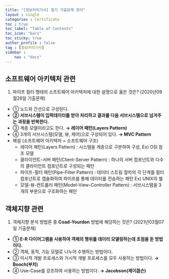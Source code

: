 ```yaml
---
title: "[정보처리기사] 필기 기출문제 정리"
layout : single
categories : Certificate
toc : true
toc_label: "Table of Contents"
toc_icon: "bars"
toc_sticky: true
author_profile : false
tag : [정보처리기사]
sidebar :
    nav : "docs"
---
```


## 소프트웨어 아키텍처 관련
1. 파이프 필터 형태의 소프트웨어 아키텍처에 대한 설명으로 옳은 것은? (2020년09월26일 기출문제)
- ① 노드와 간선으로 구성된다.
- **② 서브시스템이 입력데이터를 받아 처리하고 결과를 다음 서브시스템으로 넘겨주는 과정을 반복한다.**
- ③ 계층 모델이라고도 한다. **→ 레이어 패턴(Layers Pattern)**
- ④ 3개의 서브시스템(모델, 뷰, 제어)으로 구성되어 있다. **→ MVC Pattern**
- 해설 (소프트웨어 아키텍처 = 소프트웨어 구조)
  - 레이어 패턴(Layers Pattern) : 시스템을 계층으로 구분하여 구성, Ex) OSI 참조 모델
  - 클라이언트-서버 패턴(Client-Server Pattern) : 하나의 서버 컴포넌트와 다수의 클라이언트 컴포넌트로 구성되는 패턴
  - 파이프-필터 패턴(Pipe-Filter Pattern) : 데이터 스트림 절차의 각 단계를 필터 컴포넌트로 캡슐화하여 파이프를 통해 데이터를 전송하는 패턴 Ex) UNIX의 쉘
  - 모델-뷰-컨트롤러 패턴(Model-View-Controller Pattern) : 서브시스템을 3개의 부분으로 구조화하는 패턴


## 객체지향 관련
1. 객체지향 분석 방법론 중 **Coad-Yourdon** 방법에 해당하는 것은? (2021년03월07일 기출문제)
- **① E-R 다이어그램을 사용하여 객체의 행위를 데이터 모델링하는데 초점을 둔 방법이다.**
- ② 객체, 동적, 기능 모델로 나누어 수행하는 방법이다.
- ③ 미시적 개발 프로세스와 거시적 개발 프로세스를 모두 사용하는 방법이다. **→ Booch(부치)**
- ④ Use-Case를 강조하여 사용하는 방법이다. **→ Jacobson(제이콥슨)**
